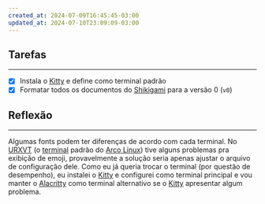 ```yaml
---
created_at: 2024-07-09T16:45:45-03:00
updated_at: 2024-07-10T23:09:09-03:00
---
```

## Tarefas
---
- [X] Instala o [Kitty](api/2024/07/2024-07-09-Terminal_Kitty.md) e define como terminal padrão
- [x] Formatar todos os documentos do [Shikigami](api/2024/06/2024-06-30-Shikigami.md) para a versão 0 (`v0`)

##  Reflexão
---
Algumas fonts podem ter diferenças de acordo com cada terminal. No [URXVT](api/2024/07/2024-07-09-Terminal_URXVT.md) (o [terminal](api/2024/07/2024-07-09-Emulador_de_terminal.md) padrão do [Arco Linux](api/2024/07/2024-07-07-Arco_Linux.md)) tive alguns problemas pra exibição de emoji, provavelmente a solução seria apenas ajustar o arquivo de configuração dele. Como eu já queria trocar o terminal (por questão de desempenho), eu instalei o [Kitty](api/2024/07/2024-07-09-Terminal_Kitty.md) e configurei como terminal principal e vou manter o [Alacritty](api/2024/07/2024-07-09-Terminal_Alacritty.md) como terminal alternativo se o [Kitty](api/2024/07/2024-07-09-Terminal_Kitty.md) apresentar algum problema.